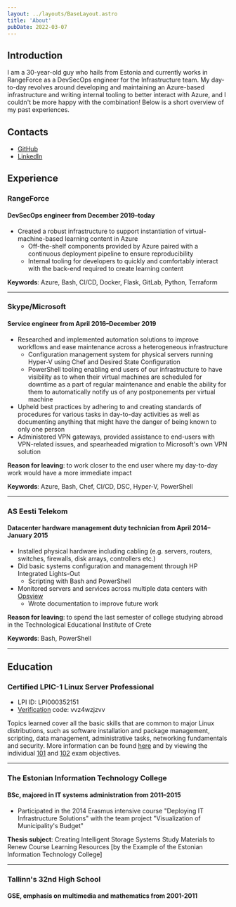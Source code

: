 ```yaml
---
layout: ../layouts/BaseLayout.astro
title: 'About'
pubDate: 2022-03-07
---
```

## Introduction

I am a 30-year-old guy who hails from Estonia and currently works in RangeForce as a DevSecOps engineer for the Infrastructure team. My day-to-day revolves around developing and maintaining an Azure-based infrastructure and writing internal tooling to better interact with Azure, and I couldn't be more happy with the combination! Below is a short overview of my past experiences.

## Contacts

* [GitHub](https://github.com/usrme)
* [LinkedIn](https://ee.linkedin.com/pub/%C3%BCllar-seerme/4a/365/ba2)

## Experience

### RangeForce

#### DevSecOps engineer from December 2019–today

* Created a robust infrastructure to support instantiation of virtual-machine-based learning content in Azure
  * Off-the-shelf components provided by Azure paired with a continuous deployment pipeline to ensure reproducibility
  * Internal tooling for developers to quickly and comfortably interact with the back-end required to create learning content

**Keywords**: Azure, Bash, CI/CD, Docker, Flask, GitLab, Python, Terraform

***

### Skype/Microsoft

#### Service engineer from April 2016–December 2019

* Researched and implemented automation solutions to improve workflows and ease maintenance across a heterogeneous infrastructure
  * Configuration management system for physical servers running Hyper-V using Chef and Desired State Configuration
  * PowerShell tooling enabling end users of our infrastructure to have visibility as to when their virtual machines are scheduled for downtime as a part of regular maintenance and enable the ability for them to automatically notify us of any postponements per virtual machine
* Upheld best practices by adhering to and creating standards of procedures for various tasks in day-to-day activities as well as documenting anything that might have the danger of being known to only one person
* Administered VPN gateways, provided assistance to end-users with VPN-related issues, and spearheaded migration to Microsoft's own VPN solution

**Reason for leaving**: to work closer to the end user where my day-to-day work would have a more immediate impact

**Keywords**: Azure, Bash, Chef, CI/CD, DSC, Hyper-V, PowerShell

***

### AS Eesti Telekom

#### Datacenter hardware management duty technician from April 2014–January 2015

* Installed physical hardware including cabling (e.g. servers, routers, switches, firewalls, disk arrays, controllers etc.)
* Did basic systems configuration and management through HP Integrated Lights-Out
  * Scripting with Bash and PowerShell
* Monitored servers and services across multiple data centers with [Opsview](https://www.opsview.com/ "Opsview - Enterprise IT Infrastructure Monitoring")
  * Wrote documentation to improve future work

**Reason for leaving**: to spend the last semester of college studying abroad in the Technological Educational Institute of Crete

**Keywords**: Bash, PowerShell

***

## Education

### Certified LPIC-1 Linux Server Professional

* LPI ID: LPI000352151
* [Verification](https://cs.lpi.org/caf/Xamman/certification) code: vvz4wzjzvv

Topics learned cover all the basic skills that are common to major Linux distributions, such as software installation and package management, scripting, data management, administrative tasks, networking fundamentals and security. More information can be found [here](https://www.lpi.org/our-certifications/lpic-1-overview/) and by viewing the individual [101](https://www.lpi.org/our-certifications/exam-101-objectives/) and [102](https://www.lpi.org/our-certifications/exam-102-objectives/) exam objectives.

***

### The Estonian Information Technology College

#### BSc, majored in IT systems administration from 2011–2015

* Participated in the 2014 Erasmus intensive course "Deploying IT Infrastructure Solutions" with the team project "Visualization of Municipality's Budget"

**Thesis subject**: Creating Intelligent Storage Systems Study Materials to Renew Course Learning Resources \[by the Example of the Estonian Information Technology College\]

***

### Tallinn's 32nd High School

#### GSE, emphasis on multimedia and mathematics from 2001-2011
